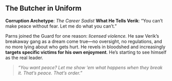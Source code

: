## The Butcher in Uniform

**Corruption Archetype**: _The Career Sadist_
**What He Tells Verik**: “You can’t make peace without fear. Let me do what you can’t.”

Parns joined the Guard for one reason: _licensed violence._ He saw Verik’s breakaway gang as a dream come true—no oversight, no regulations, and no more lying about who gets hurt. He revels in bloodshed and increasingly **targets specific victims for his own enjoyment**. He’s starting to see himself as the real leader.

> _“You want peace? Let me show ‘em what happens when they break it. That’s peace. That’s order.”_